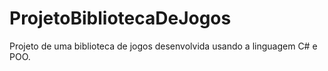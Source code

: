 # ProjetoBibliotecaDeJogos
Projeto de uma biblioteca de jogos desenvolvida usando a linguagem C# e POO.
